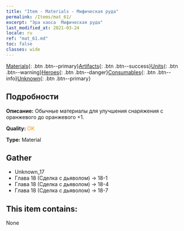```yaml
---
title: "Item - Materials - Мифическая руда"
permalink: /Items/mat_61/
excerpt: "Эра хаоса  Мифическая руда"
last_modified_at: 2021-03-24
locale: ru
ref: "mat_61.md"
toc: false
classes: wide
---
```

 [Materials](/ru/Items/){: .btn .btn--primary}[Artifacts](/ru/Items/Artifacts/){: .btn .btn--success}[Units](/ru/Items/Units/){: .btn .btn--warning}[Heroes](/ru/Items/Heroes/){: .btn .btn--danger}[Consumables](/ru/Items/Consumables/){: .btn .btn--info}[Unknown](/ru/Items/Unknown/){: .btn .btn--primary}

## Подробности
 **Описание:** Обычные материалы для улучшения снаряжения c оранжевого до оранжевого +1.

 **Quality:** <span style="color: #FF8C00">OK</span>

 **Type:** Material

## Gather

*    Unknown_17 
*    Глава 18 (Сделка с дьяволом) -> 18-1 
*    Глава 18 (Сделка с дьяволом) -> 18-4 
*    Глава 18 (Сделка с дьяволом) -> 18-7 

## This item contains:

  None

